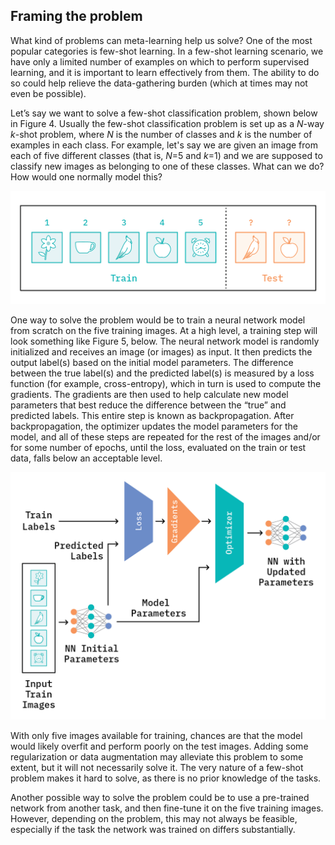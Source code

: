 ## Framing the problem

What kind of problems can meta-learning help us solve? One of the most popular categories is few-shot learning. In a few-shot learning scenario, we have only a limited number of examples on which to perform supervised learning, and it is important to learn effectively from them. The ability to do so could help relieve the data-gathering burden (which at times may not even be possible).

Let’s say we want to solve a few-shot classification problem, shown below in Figure 4. Usually the few-shot classification problem is set up as a *N*-way *k*-shot problem, where *N* is the number of classes and *k* is the number of examples in each class. For example, let's say we are given 
an image from each of five different classes (that is, *N*=5 and *k*=1) and we are supposed to classify new images as belonging to one of these 
classes. What can we do? How would one normally model this?

![Figure 4: A few-shot classification (*5*-way, *1*-shot) problem](figures/ff15-47.png)

One way to solve the problem would be to train a neural network model from scratch on the five training images. At a high level, a training step 
will look something like Figure 5, below. The neural network model is randomly initialized and receives an image (or images) as input. 
It then predicts the output label(s) based on the initial model parameters. The difference between the true label(s) and the predicted label(s) 
is measured by a loss function (for example, cross-entropy), which in turn is used to compute the gradients. The gradients are then used to help 
calculate new model parameters that best reduce the difference between the “true” and predicted labels. This entire step is known as 
backpropagation. After backpropagation, the optimizer updates the model parameters for the model, and all of these steps are repeated for the 
rest of the images and/or for some number of epochs, until the loss, evaluated on the train or test data, falls below an acceptable level. 

![Figure 5: A training step in normal training process - adopted from HuggingFace’s blog post, [“From zero to research”](https://medium.com/huggingface/from-zero-to-research-an-introduction-to-meta-learning-8e16e677f78a#0f06)](figures/ff15-48.png)

With only five images available for training, chances are that the model would likely overfit and perform poorly on the test images. Adding some 
regularization or data augmentation may alleviate this problem to some extent, but it will not necessarily solve it. The very nature of a 
few-shot problem makes it hard to solve, as there is no prior knowledge of the tasks. 

Another possible way to solve the problem could be to use a pre-trained network from another task, and then fine-tune it on the five training 
images. However, depending on the problem, this may not always be feasible, especially if the task the network was trained on differs substantially.
